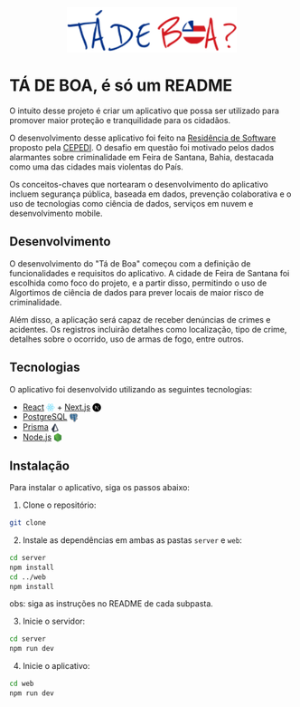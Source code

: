 <p align="center">
    <img src="assets/icon-app.png" alt="Logotipo do projeto" width="300">
</p>

# TÁ DE BOA, é só um README

O intuito desse projeto é criar um aplicativo que possa ser utilizado para promover maior proteção e tranquilidade para os cidadãos.

O desenvolvimento desse aplicativo foi feito na [Residência de Software](https://www.restic36.cepedi.org.br/) proposto pela [CEPEDI](https://www.cepedi.org.br/). O desafio em questão foi motivado pelos dados alarmantes sobre criminalidade em Feira de Santana, Bahia, destacada como uma das cidades mais violentas do País.

Os conceitos-chaves que nortearam o desenvolvimento do aplicativo incluem segurança pública, baseada em dados, prevenção colaborativa e o uso de tecnologias como ciência de dados, serviços em nuvem e desenvolvimento mobile.

## Desenvolvimento

O desenvolvimento do "Tá de Boa" começou com a definição de funcionalidades e requisitos do aplicativo. A cidade de Feira de Santana foi escolhida como foco do projeto, e a partir disso, permitindo o uso de Algortimos de ciência de dados para prever locais de maior risco de criminalidade. 

Além disso, a aplicação será capaz de receber denúncias de crimes e acidentes. Os registros incluirão detalhes como localização, tipo de crime, detalhes sobre o ocorrido, uso de armas de fogo, entre outros.

## Tecnologias

O aplicativo foi desenvolvido utilizando as seguintes tecnologias:

<ul>
    <li>
        <a href="https://reactjs.org/">React</a> 
        <img src="assets/react.png" alt="React" style="width: 15px; vertical-align: middle;"> + 
        <a href="https://nextjs.org/">Next.js</a>
        <img src="assets/nextjs.png" alt="Next.js" style="width: 15px; vertical-align: middle;">
    </li>
    <li>
        <a href="https://www.postgresql.org/">PostgreSQL</a>
        <img src="assets/postgresql.png" alt="PostgreSQL" style="width: 15px; vertical-align: middle;">
    </li>
    <li>
        <a href="https://www.prisma.io/">Prisma</a>
        <img src="assets/prisma.png" alt="Prisma" style="width: 15px; vertical-align: middle;">
    </li>
    <li>
        <a href="https://nodejs.org/en/">Node.js</a>
        <img src="assets/nodejs.png" alt="Node.js" style="width: 15px; vertical-align: middle;">
    </li>
</ul>

## Instalação

Para instalar o aplicativo, siga os passos abaixo:

1. Clone o repositório:

```bash
git clone
```

2. Instale as dependências em ambas as pastas `server` e `web`:
```bash
cd server
npm install
cd ../web
npm install
```
obs: siga as instruções no README de cada subpasta.

3. Inicie o servidor:
```bash
cd server
npm run dev
```

4. Inicie o aplicativo:
```bash
cd web
npm run dev
```


